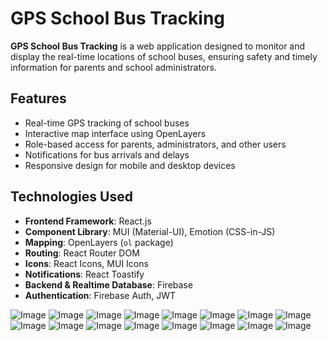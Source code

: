 # GPS School Bus Tracking

**GPS School Bus Tracking** is a web application designed to monitor and display the real-time locations of school buses, ensuring safety and timely information for parents and school administrators.

## Features

- Real-time GPS tracking of school buses  
- Interactive map interface using OpenLayers  
- Role-based access for parents, administrators, and other users  
- Notifications for bus arrivals and delays  
- Responsive design for mobile and desktop devices  

## Technologies Used

- **Frontend Framework**: React.js  
- **Component Library**: MUI (Material-UI), Emotion (CSS-in-JS)  
- **Mapping**: OpenLayers (`ol` package)  
- **Routing**: React Router DOM  
- **Icons**: React Icons, MUI Icons  
- **Notifications**: React Toastify  
- **Backend & Realtime Database**: Firebase  
- **Authentication**: Firebase Auth, JWT  

![Image](https://github.com/user-attachments/assets/89b4ba57-6600-4499-9cfc-f46f62a63c81)
![Image](https://github.com/user-attachments/assets/d16957dc-a1f0-4cf7-96ce-9fdf1e63a6c8)
![Image](https://github.com/user-attachments/assets/e81a7ae6-be59-4cae-952b-990ad2b29647)
![Image](https://github.com/user-attachments/assets/53b2d1ce-c094-44ce-baad-010624a1a90e)
![Image](https://github.com/user-attachments/assets/6bf1e0b5-9798-4a14-b20c-716ff8624782)
![Image](https://github.com/user-attachments/assets/be2d5849-c3fa-4563-b0c6-e50aac2bc085)
![Image](https://github.com/user-attachments/assets/436cf6dd-d782-436c-a278-5ad269dc7a8a)
![Image](https://github.com/user-attachments/assets/c710cfb9-8e6d-48e4-83d2-b1b1e1d5f2dc)
![Image](https://github.com/user-attachments/assets/de0cb571-4a17-4b9b-b36e-a73f9305134a)
![Image](https://github.com/user-attachments/assets/183241cd-d9e7-4cb3-8892-6522b8e6f665)
![Image](https://github.com/user-attachments/assets/82269d7b-e0df-4ce0-b063-b43c52de1a90)
![Image](https://github.com/user-attachments/assets/184ef996-a23b-41bb-a7f6-47a4003d4b3e)
![Image](https://github.com/user-attachments/assets/12440a63-ed4b-406d-9b08-43ed0f0f6b70)
![Image](https://github.com/user-attachments/assets/ee3ef109-b008-4548-abab-e51a10f2a950)
![Image](https://github.com/user-attachments/assets/97a13f0e-2a9e-4931-9c73-f0f97f608f7f)
![Image](https://github.com/user-attachments/assets/07b05295-fd4c-42b1-ba60-3044cd4042fe)
